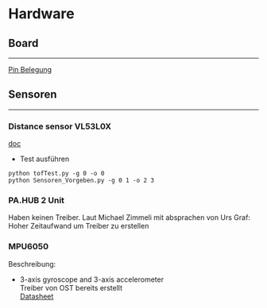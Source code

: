 # Hardware

## Board
---
[Pin Belegung](https://wiki.ost.ch/display/EDS/Pin+Mapping+flink2/)

## Sensoren
---
### Distance sensor VL53L0X
[doc](https://gitlab.ost.ch/tech/inf/public/real/software/python-scripts/driver/-/wikis/documentation)
- Test ausführen
```
python tofTest.py -g 0 -o 0
python Sensoren_Vorgeben.py -g 0 1 -o 2 3
```

### PA.HUB 2 Unit
Haben keinen Treiber. Laut Michael Zimmeli mit absprachen von Urs Graf: Hoher Zeitaufwand um Treiber zu erstellen

### MPU6050
Beschreibung:  
- 3-axis gyroscope and 3-axis accelerometer  
Treiber von OST bereits erstellt  
[Datasheet](https://wiki.ost.ch/display/EDS/Sensors?preview=/346161158/413237316/MPU-6000-Datasheet1.pdf)
